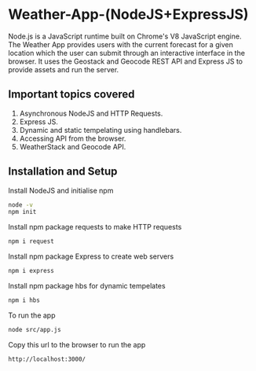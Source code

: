 # Weather-App-(NodeJS+ExpressJS)
<p> Node.js is a JavaScript runtime built on Chrome's V8 JavaScript engine. The Weather App provides users with the current forecast for a given location which the user can submit through an interactive interface in the browser. It uses the Geostack and Geocode REST API and Express JS to provide assets and run the server.
</p>
<h2> Important topics covered </h2>
<ol>
  <li> Asynchronous NodeJS and HTTP Requests.</li>
  <li> Express JS.</li>
  <li> Dynamic and static tempelating using handlebars.</li>
  <li> Accessing API from the browser. </li>
  <li> WeatherStack and Geocode API. </li>
</ol>
<h2> Installation and Setup</h2>


Install NodeJS and initialise npm
```Bash
node -v
npm init
```
Install npm package requests to make HTTP requests
```Bash
npm i request
```
Install npm package Express to create web servers
```Bash
npm i express
```
Install npm package hbs for dynamic tempelates
```Bash
npm i hbs
```
To run the app
```Bash
node src/app.js
```
Copy this url to the browser to run the app
```Bash
http://localhost:3000/
```

